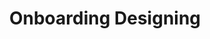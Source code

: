 ---
layout: page.njk
tags: page
key: processes_de
title: Onboarding Designing
parent: onboarding-designing_de
order: 1
---